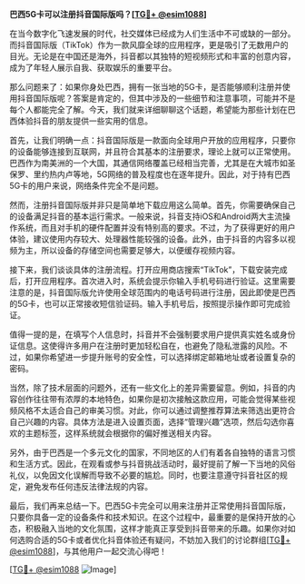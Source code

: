 **巴西5G卡可以注册抖音国际版吗？[[TG💪+ @esim1088](https://t.me/s/esim1088)]**

在当今数字化飞速发展的时代，社交媒体已经成为人们生活中不可或缺的一部分。而抖音国际版（TikTok）作为一款风靡全球的应用程序，更是吸引了无数用户的目光。无论是在中国还是海外，抖音都以其独特的短视频形式和丰富的创意内容，成为了年轻人展示自我、获取娱乐的重要平台。

那么问题来了：如果你身处巴西，拥有一张当地的5G卡，是否能够顺利注册并使用抖音国际版呢？答案是肯定的，但其中涉及的一些细节和注意事项，可能并不是每个人都能完全了解。今天，我们就来详细聊聊这个话题，希望能为那些计划在巴西体验抖音的朋友提供一些实用的信息。

首先，让我们明确一点：抖音国际版是一款面向全球用户开放的应用程序，只要你的设备能够连接到互联网，并且符合其基本的注册要求，理论上就可以正常使用。巴西作为南美洲的一个大国，其通信网络覆盖已经相当完善，尤其是在大城市如圣保罗、里约热内卢等地，5G网络的普及程度也在逐年提升。因此，对于持有巴西5G卡的用户来说，网络条件完全不是问题。

然而，注册抖音国际版并非只是简单地下载应用这么简单。首先，你需要确保自己的设备满足抖音的基本运行需求。一般来说，抖音支持iOS和Android两大主流操作系统，而且对手机的硬件配置并没有特别高的要求。不过，为了获得更好的用户体验，建议使用内存较大、处理器性能较强的设备。此外，由于抖音的内容多以视频为主，所以设备的存储空间也需要足够大，以便缓存视频内容。

接下来，我们谈谈具体的注册流程。打开应用商店搜索“TikTok”，下载安装完成后，打开应用程序。首次进入时，系统会提示你输入手机号码进行验证。这里需要注意的是，抖音国际版允许使用全球范围内的电话号码进行注册，因此即使是巴西的5G卡，也可以正常接收短信验证码。输入手机号后，按照提示操作即可完成验证。

值得一提的是，在填写个人信息时，抖音并不会强制要求用户提供真实姓名或身份证信息。这使得许多用户在注册时更加轻松自在，也避免了隐私泄露的风险。不过，如果你希望进一步提升账号的安全性，可以选择绑定邮箱地址或者设置复杂的密码。

当然，除了技术层面的问题外，还有一些文化上的差异需要留意。例如，抖音的内容创作往往带有浓厚的本地特色，如果你是初次接触这款应用，可能会觉得某些视频风格不太适合自己的审美习惯。对此，你可以通过调整推荐算法来筛选出更符合自己兴趣的内容。具体方法是进入设置页面，选择“管理兴趣”选项，然后勾选你喜欢的主题标签，这样系统就会根据你的偏好推送相关内容。

另外，由于巴西是一个多元文化的国家，不同地区的人们有着各自独特的语言习惯和生活方式。因此，在观看或参与抖音挑战活动时，最好提前了解一下当地的风俗礼仪，以免因文化误解而导致不必要的尴尬。同时，也要注意遵守抖音社区的规定，避免发布任何违反法律法规的内容。

最后，我们再来总结一下。巴西5G卡完全可以用来注册并正常使用抖音国际版，只要你具备一定的设备条件和技术知识。在这个过程中，最重要的是保持开放的心态，积极融入当地的文化氛围，这样才能真正享受到抖音带来的乐趣。如果你对如何选购合适的5G卡或者优化抖音体验还有疑问，不妨加入我们的讨论群组[[TG💪+ @esim1088](https://t.me/s/esim1088)]，与其他用户一起交流心得吧！

[[TG💪+ @esim1088](https://t.me/s/esim1088) ![Image](https://i.postimg.cc/4NQfJmqS/Snipaste-2025-05-13-00-14-12.png)]